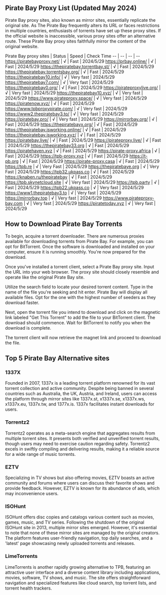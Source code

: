 <h2>Pirate Bay Proxy List (Updated May 2024)</h2>
Pirate Bay proxy sites, also known as mirror sites, essentially replicate the original site. As The Pirate Bay frequently alters its URL or faces restrictions in multiple countries, enthusiasts of torrents have set up these proxy sites. If the official website is inaccessible, various proxy sites offer an alternative route. These Pirate Bay proxy sites faithfully mirror the content of the original website.

Pirate Bay proxy sites | Status | Speed | Check Time -- | -- | -- | -- https://piratebayproxy.net/ | √ | Fast | 2024/5/29 https://prbay.online/ | √ | Fast | 2024/5/29 https://thepiratebay.torrentbay.st/ | √ | Fast | 2024/5/29 https://thepiratebay.torrentsbay.org/ | √ | Fast | 2024/5/29 https://thepiratebay10.info/ | √ | Very fast | 2024/5/29 https://thepiratebay7.com/ | √ | Very fast | 2024/5/29 https://thepiratebay0.org/ | √ | Fast | 2024/5/29 https://pirateproxylive.org/ | √ | Very fast | 2024/5/29 https://thepiratebay10.xyz/ | √ | Very fast | 2024/5/29 https://www.pirateproxy.space/ | √ | Very fast | 2024/5/29 https://piratenow.xyz/ | √ | Fast | 2024/5/29 https://www.tpbproxypirate.com/ | √ | Very fast | 2024/5/29 https://www2.thepiratebay3.to/ | √ | Very fast | 2024/5/29 https://piratebay.pro/ | √ | Very fast | 2024/5/29 https://mirrorbay.org/ | √ | Fast | 2024/5/29 https://thepiratebayx.org/ | √ | Fast | 2024/5/29 https://thepiratebay.isworking.online/ | √ | Fast | 2024/5/29 https://thepiratebay.isworking.xyz/ | √ | Fast | 2024/5/29 https://piratebay.live/ | √ | Fast | 2024/5/29 https://pirateproxy.live/ | √ | Fast | 2024/5/29 https://thepiratebay33.org | √ | Fast | 2024/5/29 https://piratehaven.xyz | √ | Fast | 2024/5/29 https://pirate-proxy.africa | √ | Fast | 2024/5/29 https://tpb-proxy.xyz | √ | Fast | 2024/5/29 https://t-pb.org | √ | Fast | 2024/5/29 https://pirate-proxy.casa | √ | Fast | 2024/5/29 https://tpb.re | √ | Very Fast | 2024/5/29 https://thepiratebaye.org | √ | Very Fast | 2024/5/29 https://tpb32.ukpass.co | √ | Fast | 2024/5/29 https://knaben.ru/thepiratebay | √ | Fast | 2024/5/29 https://tpb.skynetcloud.site | √ | Very fast | 2024/5/29 https://tpb.party | √ | Fast | 2024/5/29 https://tpb22.ukpass.co | √ | Very fast | 2024/5/29 https://www1.thepiratebay3.to | √ | Very fast | 2024/5/29 https://mirrorbay.top | √ | Very fast | 2024/5/29 https://www.pirateproxy-bay.com | √ | Very fast | 2024/5/29 https://piratetoday.xyz | √ | Very fast | 2024/5/29




<h2>How to Download Pirate Bay Torrents</h2>

To begin, acquire a torrent downloader. There are numerous proxies available for downloading torrents from Pirate Bay. For example, you can opt for BitTorrent. Once the software is downloaded and installed on your computer, ensure it is running smoothly. You're now prepared for the download.

Once you've installed a torrent client, select a Pirate Bay proxy site. Input the URL into your web browser. The proxy site should closely resemble and operate like the original Pirate Bay site.

Utilize the search field to locate your desired torrent content. Type in the name of the file you're seeking and hit enter. Pirate Bay will display all available files. Opt for the one with the highest number of seeders as they download faster.

Next, open the torrent file you intend to download and click on the magnetic link labeled "Get This Torrent" to add the file to your BitTorrent client. The download should commence. Wait for BitTorrent to notify you when the download is complete.

The torrent client will now retrieve the magnet link and proceed to download the file.



<h2>Top 5 Pirate Bay Alternative sites</h2>

<h3>1337X</h3>
Founded in 2007, 1337x is a leading torrent platform renowned for its vast torrent collection and active community. Despite being banned in several countries such as Australia, the UK, Austria, and Ireland, users can access the platform through mirror sites like 1337x.st, x1337x.se, x1337x.ws, x1337x.eu, 1337x.tw, and 1377x.is. 1337x facilitates instant downloads for users.

<h3>Torrentz2</h3>
Torrentz2 operates as a meta-search engine that aggregates results from multiple torrent sites. It presents both verified and unverified torrent results, though users may need to exercise caution regarding safety. Torrentz2 excels in swiftly compiling and delivering results, making it a reliable source for a wide range of music torrents.

<h3>EZTV</h3>
Specializing in TV shows but also offering movies, EZTV boasts an active community and forums where users can discuss their favorite shows and provide feedback. However, EZTV is known for its abundance of ads, which may inconvenience users.

<h3>ISOHunt</h3>
ISOHunt offers disc copies and catalogs various content such as movies, games, music, and TV series. Following the shutdown of the original ISOHunt site in 2013, multiple mirror sites emerged. However, it's essential to note that none of these mirror sites are managed by the original creators. The platform features user-friendly navigation, top daily searches, and a 'latest' page showcasing newly uploaded torrents and releases.

<h3>LimeTorrents</h3>
LimeTorrents is another rapidly growing alternative to TPB, featuring an attractive user interface and a diverse content library including applications, movies, software, TV shows, and music. The site offers straightforward navigation and specialized features like cloud search, top torrent lists, and torrent health trackers.

